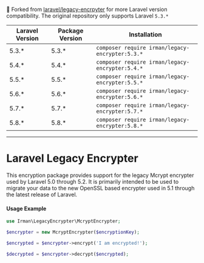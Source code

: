 🍴 Forked from [laravel/legacy-encrpyter](https://github.com/laravel/legacy-encrypter) for more Laravel version compatibility. The original repository only supports Laravel `5.3.*`

| Laravel Version | Package Version | Installation |
| --- | --- | --- |
| 5.3.* | 5.3.* | `composer require irman/legacy-encrypter:5.3.*` |
| 5.4.* | 5.4.* | `composer require irman/legacy-encrypter:5.4.*` |
| 5.5.* | 5.5.* | `composer require irman/legacy-encrypter:5.5.*` |
| 5.6.* | 5.6.* | `composer require irman/legacy-encrypter:5.6.*` |
| 5.7.* | 5.7.* | `composer require irman/legacy-encrypter:5.7.*` |
| 5.8.* | 5.8.* | `composer require irman/legacy-encrypter:5.8.*` |

---

# Laravel Legacy Encrypter

This encryption package provides support for the legacy Mcrypt encrypter used by Laravel 5.0 through 5.2. It is primarily intended to be used to migrate your data to the new OpenSSL based encrypter used in 5.1 through the latest release of Laravel.

#### Usage Example

```php
use Irman\LegacyEncrypter\McryptEncrypter;

$encrypter = new McryptEncrypter($encryptionKey);

$encrypted = $encrypter->encrypt('I am encrypted!');

$decrypted = $encrypter->decrypt($encrypted);
```

